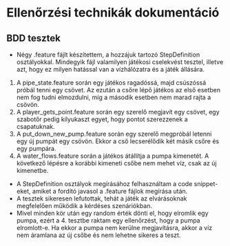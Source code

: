 # Ellenőrzési technikák dokumentáció
## BDD tesztek

- Négy .feature fájlt készítettem, a hozzájuk tartozó StepDefinition osztályokkal. Mindegyik fájl valamilyen játékosi cselekvést tesztel, illetve azt, hogy ez milyen hatással van a vízhálózatra és a játék állására.

1. A pipe_state.feature során egy játékos ragadóssá, majd csúszóssá próbál tenni egy csövet. Az ezután a csőre lépő játékos az első esetben nem fog tudni elmozdulni, míg a második esetben nem marad rajta a csövön.
2. A player_gets_point.feature során egy szerelő megjavít egy csövet, egy szabotőr pedig kilyukaszt egyet, hogy pontot szerezzenek a csapatuknak.
3. A put_down_new_pump.feature során egy szerelő megpróbál letenni egy új pumpát egy csövön. Ekkor a cső lecserélődik két másik csőre és egy pumpára.
4. A water_flows.feature során a játékos átállítja a pumpa kimenetét. A következő lépésre a korábbi kimeneti csőbe nem mehet víz, csak az új kimenetbe.

- A StepDefinition osztályok megírásához felhasználtam a code snippet-eket, amiket a fordító javasol a .feature fájlok megírása után.
- A tesztek sikeresen lefutottak, tehát a játék az elvárásoknak megfelelően működik a kérdéses szenáriókban.
- Mivel minden kör után egy random érték dönti el, hogy elromlik egy pumpa, ezért a 4. tesztbe raktam egy ellenőrzést, hogy a pumpa elromlott-e. Ha ekkor a pumpa nem kerülne megjavításra, akkor a víz nem áramlana az új csőbe és nem lehetne sikeres a teszt.